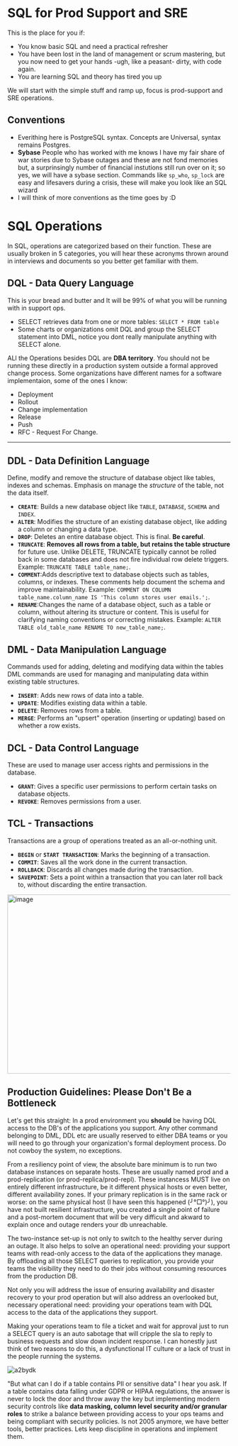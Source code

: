 # SQL for Prod Support and SRE

This is the place for you if:

- You know basic SQL and need a practical refresher
- You have been lost in the land of management or scrum mastering, but you now need to get your hands -ugh, like a peasant- dirty, with code again.
- You are learning SQL and theory has tired you up

We will start with the simple stuff and ramp up, focus is prod-support and SRE operations.

## Conventions

- Everithing here is PostgreSQL syntax. Concepts are Universal, syntax remains Postgres.
- **Sybase** People who has worked with me knows I have my fair share of war stories due to Sybase outages and these are not fond memories but, a surprinsingly number of financial instutions still run over on it; so yes, we will have a sybase section. Commands like `sp_who`, `sp_lock` are easy and lifesavers during a crisis, these will make you look like an SQL wizard
- I will think of more conventions as the time goes by :D

# SQL Operations

In SQL, operations are categorized based on their function. These are usually broken in 5 categories, you will hear these acronyms thrown around in interviews and documents so you better get familiar with them.

## DQL - Data Query Language

This is your bread and butter and It will be 99% of what you will be running with in support ops.  
- SELECT retrieves data from one or more tables: `SELECT * FROM table`
- Some charts or organizations omit DQL and group the SELECT statement into DML, notice you dont really manipulate anything with SELECT alone.

ALl the Operations besides DQL are **DBA territory**. You should not be running these directly in a production system outside a formal approved change process. Some organizations have different names for a software implementaion, some of the ones I know: 

- Deployment
- Rollout
- Change implementation
- Release
- Push
- RFC - Request For Change.

---------------------------

## DDL - Data Definition Language
Define, modify and remove the structure of database object like tables, indexes and schemas. Emphasis on manage the *structure* of the table, not the data itself.
- **`CREATE`**: Builds a new database object like `TABLE`, `DATABASE`, `SCHEMA` and `INDEX`.
- **`ALTER`**: Modifies the structure of an existing database object, like adding a column or changing a data type.
- **`DROP`**: Deletes an entire database object. This is final. **Be careful**.
- **`TRUNCATE`**: **Removes all rows from a table, but retains the table structure** for future use. Unlike DELETE, TRUNCATE typically cannot be rolled back in some databases and does not fire individual row delete triggers. Example: `TRUNCATE TABLE table_name;`.
- **`COMMENT`**:Adds descriptive text to database objects such as tables, columns, or indexes. These comments help document the schema and improve maintainability. Example: `COMMENT ON COLUMN table_name.column_name IS 'This column stores user emails.';`.
- **`RENAME`**:Changes the name of a database object, such as a table or column, without altering its structure or content. This is useful for clarifying naming conventions or correcting mistakes. Example: `ALTER TABLE old_table_name RENAME TO new_table_name;`.

## DML - Data Manipulation Language
Commands used for adding, deleting and modifying data within the tables
DML commands are used for managing and manipulating data within existing table structures.
- **`INSERT`**: Adds new rows of data into a table.
- **`UPDATE`**: Modifies existing data within a table.
- **`DELETE`**: Removes rows from a table.
- **`MERGE`**: Performs an "upsert" operation (inserting or updating) based on whether a row exists.

## DCL - Data Control Language
These are used to manage user access rights and permissions in the database.
- **`GRANT`**: Gives a specific user permissions to perform certain tasks on database objects.
- **`REVOKE`**: Removes permissions from a user.

## TCL - Transactions 
Transactions are a group of operations treated as an all-or-nothing unit.
- **`BEGIN`** or **`START TRANSACTION`**: Marks the beginning of a transaction.
- **`COMMIT`**: Saves all the work done in the current transaction.
- **`ROLLBACK`**: Discards all changes made during the transaction.
- **`SAVEPOINT`**: Sets a point within a transaction that you can later roll back to, without discarding the entire transaction.

<img width="725" height="404" alt="image" src="https://github.com/user-attachments/assets/060cbf56-2675-4c8d-a2b8-08218d4e5508" />


## Production Guidelines: Please Don't Be a Bottleneck

Let's get this straight: In a prod environment you **should** be having DQL access to the DB's of the applications you support. Any other command belonging to DML, DDL etc are usually reserved to either DBA teams or you will need to go through your organization's formal deployment process. Do not cowboy the system, no exceptions.

From a resiliency point of view, the absolute bare minimum is to run two database instances on separate hosts. These are usually named prod and a prod-replication (or prod-replica/prod-repl). These instancess MUST live on entirely different infrastructure, be it different physical hosts  or even better, different availability zones. If your primary replication is in the same rack or worse: on the same physical host (I have seen this happened (╯°□°)╯), you have not built resilient infrastructure, you created a single point of failure and a post-mortem document that will be very difficult and akward to explain once and outage renders your db unreachable.

The two-instance set-up is not only to switch to the healthy server during an outage. It also helps to solve an operational need: providing your support teams with read-only access to the data of the applications they manage. By offloading all those SELECT queries to replication, you provide your teams the visibility they need to do their jobs without consuming resources from the production DB. 

Not only you will address the issue of ensuring availability and disaster recovery to your prod operation but will also address an overlooked but, necessary operational need: providing your operations team with DQL access to the data of the applications they support. 

Making your operations team to file a ticket and wait for approval just to run a SELECT query is an auto sabotage that will cripple the sla to reply to business requests and slow down incident response. I can honestly just think of two reasons to do this, a dysfunctional IT culture or a  lack of trust in the people running the systems.

![a2bydk](https://github.com/user-attachments/assets/17935f96-071e-4e3b-81cc-4f39716a1efe)


"But what can I do if a table contains PII or sensitive data" I hear you ask. If a table contains data falling under GDPR or HIPAA regulations, the answer is never to lock the door and throw away the key but implementing modern security controls like **data masking, column level security and/or granular roles** to strike a balance between providing access to your ops teams and being compliant with security policies. Is not 2005 anymore, we have better tools, better practices. Lets keep discipline in operations and implement them.

